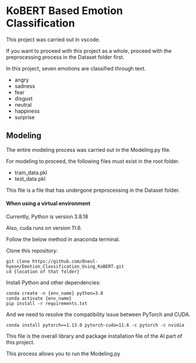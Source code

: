 # KoBERT Based Emotion Classification
This project was carried out in vscode.

If you want to proceed with this project as a whole, proceed with the preprocessing process in the Dataset folder first.

In this project, seven emotions are classified through text.

- angry
- sadness
- fear
- disgust
- neutral
- happiness
- surprise

## Modeling
The entire modeling process was carried out in the Modeling.py file.

For modeling to proceed, the following files must exist in the root folder.

- train_data.pkl
- test_data.pkl

This file is a file that has undergone preprocessing in the Dataset folder.

#### When using a virtual environment
Currently, Python is version 3.8.18

Also, cuda runs on version 11.6.

Follow the below method in anaconda terminal.

Clone this repository:

```
git clone https://github.com/Oneul-hyeon/Emotion_Classification_Using_KoBERT.git
cd {location of that folder}
```

Install Python and other dependencies:

```
conda create -n {env_name} python=3.8
conda activate {env_name}
pip install -r requirements.txt
```

And we need to resolve the compatibility issue between PyTorch and CUDA.

```
conda install pytorch==1.13.0 pytorch-cuda=11.6 -c pytorch -c nvidia
```

This file is the overall library and package installation file of the AI part of this project.

This process allows you to run the Modeling.py
